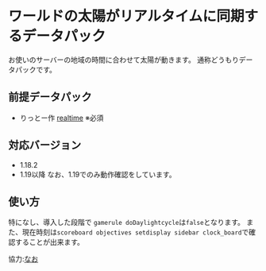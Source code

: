 # ワールドの太陽がリアルタイムに同期するデータパック
お使いのサーバーの地域の時間に合わせて太陽が動きます。
通称どうもりデータパックです。
## 前提データパック
-   りっとー作 [realtime](https://github.com/Lit-to/realtime)
※必須
## 対応バージョン
-   1.18.2
-   1.19以降
なお、1.19でのみ動作確認をしています。
## 使い方
特になし、導入した段階で
``gamerule doDaylightcycle``は``false``となります。
また、現在時刻は``scoreboard objectives setdisplay sidebar clock_board``で確認することが出来ます。

協力:[なお](https://twitter.com/nao2002_)




